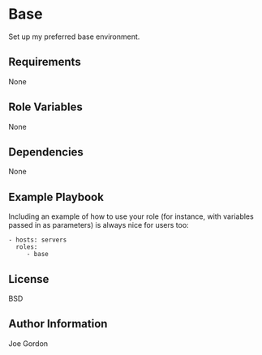 Base
=========

Set up my preferred base environment.

Requirements
------------

None


Role Variables
--------------

None

Dependencies
------------

None


Example Playbook
----------------

Including an example of how to use your role (for instance, with variables passed in as parameters) is always nice for users too:

    - hosts: servers
      roles:
         - base

License
-------

BSD

Author Information
------------------

Joe Gordon
